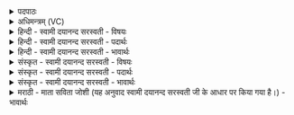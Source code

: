 <details><summary>पदपाठः</summary>

वस॑वः। त्वा॒। कृ॒ण्व॒न्तु॒। गा॒य॒त्रेण॑। छन्द॑सा। अ॒ङ्गि॒र॒स्वत्। ध्रु॒वा। अ॒सि॒। पृ॒थि॒वी। अ॒सि॒। धा॒रय॑। मयि॑। प्र॒जामिति॑ प्र॒ऽजाम्। रा॒यः। पोष॑म्। गौ॒प॒त्यम्। सु॒वीर्य्य॒मिति॑ सु॒ऽवीर्य्य॑म्। स॒जा॒तानिति॑ सऽजा॒तान्। यज॑मानाय। रु॒द्राः। त्वा॒। कृ॒ण्व॒न्तु। त्रैष्टु॑भेन। त्रैस्तु॑भे॒नेति॒ त्रैऽस्तु॑भेन। छन्द॑सा। अ॒ङ्गि॒र॒स्वत्। ध्रु॒वा। अ॒सि॒। अ॒न्तरि॑क्षम्। अ॒सि॒। धा॒रय॑। मयि॑। प्र॒जामिति॑ प्र॒ऽजाम्। रा॒यः। पोष॑म्। गौ॒प॒त्यम्। सु॒वीर्य्य॒मिति॑ सु॒ऽवीर्य्य॑म्। स॒जा॒तानिति॑ सऽजा॒तान्। यज॑मानाय। आ॒दि॒त्याः। त्वा॒। कृ॒ण्व॒न्तु॒। जाग॑तेन। छन्द॑सा। अ॒ङ्गि॒र॒स्वत्। ध्रु॒वा। अ॒सि॒। द्यौः। अ॒सि॒। धा॒रय॑। मयि॑। प्र॒जामिति॑ प्र॒ऽजाम्। रा॒यः। पोष॑म्। गौ॒प॒त्यम्। सु॒वीर्य॒मिति॑ सु॒वीर्य॑म्। स॒जा॒तानिति॑ सऽजा॒तान्। यज॑मानाय। विश्वे॑। त्वा॒। दे॒वाः। वै॒श्वा॒न॒राः। कृ॒ण्व॒न्तु॒। आनु॑ष्टुभेन। आनु॑स्तुभे॒नेत्यानु॑ऽस्तुभेन। छन्द॑सा। अ॒ङ्गि॒र॒स्वत्। ध्रु॒वा। अ॒सि॒। दिशः॑। अ॒सि॒। धा॒रय॑। मयि॑। प्र॒जामिति॑ प्र॒ऽजाम्। रा॒यः। पोष॑म्। गौ॒प॒त्यम्। सु॒वीर्य॒मिति॑ सु॒ऽवीर्य॑म्। स॒जा॒तानिति॑ सऽजा॒तान्। यज॑मानाय। ५८।
</details>

<details><summary>अधिमन्त्रम् (VC)</summary>

- वसुरुद्रादित्यविश्वेदेवा देवताः
- सिन्धुद्वीप ऋषिः
- पूर्वार्द्धस्य स्वराट्संकृतिः, उत्तरार्धस्याभिकृतिः
- गान्धारः, ऋषभः
</details>

<details><summary>हिन्दी - स्वामी दयानन्द सरस्वती - विषयः</summary>

फिर स्त्री-पुरुष क्या करके क्या करें, यह विषय अगले मन्त्र में कहा है ॥
</details>

<details><summary>हिन्दी - स्वामी दयानन्द सरस्वती - पदार्थः</summary>

पदार्थान्वयभाषाः -  हे ब्रह्मचारिणी कुमारी स्त्री ! जो तू (अङ्गिरस्वत्) धनञ्जय प्राणवायु के समतुल्य (ध्रुवा) निश्चल (असि) है और (पृथिव्यसि) विस्तृत सुख करने हारी है उस (त्वा) तुझ को (गायत्रेण) वेद में विधान किये (छन्दसा) गायत्री आदि छन्दों से (वसवः) चौबीस वर्ष ब्रह्मचर्य्य रखनेवाले विद्वान् लोग मेरी स्त्री (कृण्वन्तु) करें। हे कुमार ब्रह्मचारी पुरुष ! जो तू (अङ्गिरस्वत्) प्राणवायु के समान निश्चल है और (पृथिवी) पृथिवी के समान क्षमायुक्त (असि) है जिस (त्वा) तुझ को (वसवः) उक्त वसुसंज्ञक विद्वान् लोग (गायत्रेण) वेद में प्रतिपादन किये (छन्दसा) गायत्री आदि छन्दों से मेरा पति (कृण्वन्तु) करें। सो तू (मयि) अपनी प्रिय पत्नी मुझ में (प्रजाम्) सुन्दर सन्तानों (रायः) धन की (पोषम्) पुष्टि (गौपत्यम्) गौ, पृथिवी वा वाणी के स्वामीपन और (सुवीर्य्यम्) सुन्दर पराक्रम को (धारय) स्थापन कर। मैं तू दोनों (सजातान्) एक गर्भाशय से उत्पन्न हुए सब सन्तानों को (यजमानाय) विद्या देने हारे आचार्य्य को विद्या ग्रहण के लिये समर्पण करें। हे स्त्रि ! जो तू (अङ्गिरस्वत्) आकाश के समान (ध्रुवा) निश्चल (असि) है और (अन्तरिक्षम्) अविनाशी प्रेमयुक्त (असि) है उस (त्वा) तुझको (रुद्राः) रुद्रसंज्ञक चवालीस वर्ष ब्रह्मचर्य्य सेवने हारे विद्वान् लोग (त्रैष्टुभेन) वेद में कहे हुए (छन्दसा) त्रिष्टुप् छन्द से मेरी स्त्री (कृण्वन्तु) करें। हे वीर पुरुष ! जो तू आकाश के समान निश्चल है और दृढ़ प्रेम से युक्त है, जिस तुझ को चवालीस वर्ष ब्रह्मचर्य करने हारे विद्वान् लोग वेद में प्रतिपादन किये त्रिष्टुप् छन्द से मेरा स्वामी करें। वह तू (मयि) अपनी प्रिय पत्नी मुझ में (प्रजाम्) बल तथा सत्य धर्म से युक्त सन्तानों (रायः) राज्यलक्ष्मी की (पोषम्) पुष्टि (गौपत्यम्) पढ़ाने के अधिष्ठातृत्व और (सुवीर्य्यम्) अच्छे पराक्रम को (धारय) धारण कर मैं तू दोनों (सजातान्) एक उदर से उत्पन्न हुए सब सन्तानों को अच्छी शिक्षा देकर वेदविद्या की शिक्षा होने के लिये (यजमानाय) अङ्ग-उपाङ्गों के सहित वेद पढ़ाने हारे अध्यापक को देवें। हे विदुषी स्त्री ! जो तू (अङ्गिरस्वत्) आकाश के समान (ध्रुवा) अचल (असि) है (द्यौः) सूर्य के सदृश प्रकाशमान (असि) है उस (त्वा) तुझ को (आदित्याः) अड़तालीस वर्ष ब्रह्मचर्य्य करके पूर्ण विद्या और बल की प्राप्ति से आप्त सत्यवादी धर्मात्मा विद्वान् लोग (जागतेन) वेद में कहे (छन्दसा) जगती छन्द से मेरी पत्नी (कृण्वन्तु) करें। हे विद्वान् पुरुष ! जो तू आकाश के तुल्य दृढ़ और सूर्य्य के तुल्य तेजस्वी है, उस तुझ को अड़तालीस वर्ष ब्रह्मचर्य्य सेवनेवाले पूर्ण विद्या से युक्त धर्मात्मा विद्वान् लोग वेदोक्त जगती छन्द से मेरा पति करें। वह तू (मयि) अपनी प्रिय भार्य्या मुझ में (प्रजाम्) शुभ गुणों से युक्त सन्तानों (रायः) चक्रवर्त्ति-राज्यलक्ष्मी को (पोषम्) पुष्टि (गौपत्यम्) संपूर्ण विद्या के स्वामीपन और (सुवीर्यम्) सुन्दर पराक्रम को (धारय) धारण कर। मैं तू दोनों (सजातान्) अपने सन्तानों को जन्म से उपदेश करके सब विद्या ग्रहण करने के लिये (यजमानाय) क्रिया-कौशल के सहित सब विद्याओं के पढ़ाने हारे आचार्य को समर्पण करें। हे सुन्दर ऐश्वर्य्ययुक्त पत्नि ! जो तू (अङ्गिरस्वत्) सूत्रात्मा प्राणवायु के समान (ध्रुवा) निश्चल (असि) है और (दिशः) सब दिशाओं में कीर्तिवाली (असि) है, उस तुझ को (वैश्वानराः) सब मनुष्यों में शोभायमान (विश्वे) सब (देवाः) उपदेशक विद्वान् लोग (आनुष्टुभेन) वेद में कहे (छन्दसा) अनुष्टुप् छन्द से मेरे आधीन (कृण्वन्तु) करें। हे पुरुष ! जो तू सूत्रात्मा वायु के सदृश स्थित है (दिशः) सब दिशाओं में कीर्तिवाला (असि) है, जिस (त्वा) तुझ को सब प्रजा में शोभायमान सब विद्वान् लोग मेरे आधीन करें। सो आप (मयि) मुझ में (प्रजाम्) शुभलक्षणयुक्त सन्तानों (रायः) सब ऐश्वर्य्य की (पोषम्) पुष्टि (गौपत्यम्) वाणी की चतुराई और (सुवीर्य्यम्) सुन्दर पराक्रम को (धारय) धारण कर। मैं तू दोनों जने अच्छा उपदेश होने के लिये (सजातान्) अपने सन्तानों को (यजमानाय) सत्य के उपदेशक अध्यापक के समीप समर्पण करें ॥५८ ॥
</details>

<details><summary>हिन्दी - स्वामी दयानन्द सरस्वती - भावार्थः</summary>

भावार्थभाषाः -  इस मन्त्र में उपमालङ्कार है। जब स्त्री-पुरुष एक-दूसरे की परीक्षा करके आपस में दृढ़ प्रीतिवाले होवें, तब वेदोक्त रीति से यज्ञ का विस्तार और वेदोक्त नियमाऽनुसार विवाह करके धर्म से सन्तानों को उत्पन्न करें। जब तक कन्या और पुत्र आठ वर्ष के हों, तब तक माता-पिता उनको अच्छी शिक्षा देवें। इस के पीछे ब्रह्मचर्य्य धारण करा के विद्या पढ़ने के लिये अपने घर से बहुत दूर आप्त विद्वान् पुरुषों और आप्त विदुषी स्त्रियों की पाठशालाओं में भेज देवें। वहाँ पाठशाला में जितने धन का खर्च करना उचित हो उतना करें, क्योंकि सन्तानों को विद्यादान के विना कोई उपकार वा धर्म नहीं बन सकता। इसलिये इस का निरन्तर अनुष्ठान किया करें ॥५८ ॥
</details>

<details><summary>संस्कृत - स्वामी दयानन्द सरस्वती - विषयः</summary>

पुनर्दम्पती किङ्कृत्वा किङ्कुर्य्यातामित्युपदिश्यते।
</details>

<details><summary>संस्कृत - स्वामी दयानन्द सरस्वती - पदार्थः</summary>

पदार्थान्वयभाषाः -  हे ब्रह्मचारिणि कुमारिके ! या त्वमङ्गिरस्वद् ध्रुवासि पृथिव्यसि तां त्वा गायत्रेण छन्दसा वसवो मम स्त्रियं कृण्वन्तु। हे कुमार ब्रह्मचारिन् ! यस्त्वङ्गिरस्वद् ध्रुवोऽसि भूमिवत् क्षमावानसि यं त्वा वसवो गायत्रेण छन्दसा मम पतिं कृण्वन्तु स त्वं मयि प्रजां रायस्पोषं गौपत्यं सुवीर्य्यं च धारय। आवां सजातान् संतानान् सर्वान् यजमानाय विद्याग्रहणार्थं समर्पयेव। हे स्त्रि ! या त्वमङ्गिरस्वद् ध्रुवोऽस्यन्तरिक्षमसि तां त्वा रुद्रास्त्रैष्टुभेन छन्दसा मम पत्नीं कृण्वन्तु। हे वीर ! यस्त्वङ्गिरस्वद् ध्रुवोऽस्यन्तरिक्षमसि यं त्वा रुद्रास्त्रैष्टुभेन छन्दसा मम स्वामिनं कृण्वन्तु। स त्वं मयि प्रजां रायस्पोषं गौपत्यं सुवीर्य्यं च धारय। आवां सजातान् सुशिक्ष्य वेदशिक्षाध्ययनाय यजमानाय प्रदद्याव। हे विदुषि ! या त्वमङ्गिरस्वद् ध्रुवाऽसि द्यौरसि तां त्वादित्या जागतेन छन्दसा मम भार्य्यां कृण्वन्तु। हे विद्वन् ! यस्त्वमङ्गिरस्वद् ध्रुवोऽसि द्यौरसि यं त्वादित्या जागतेन छन्दसा ममाधिष्ठातारः कृण्वन्तु। स त्वं मयि प्रजां रायस्पोषं गौपत्यं सुवीर्य्यं च धारय। आवां सजातान् जन्मतः सूपदिश्य सर्वविद्याग्रहणार्थं यजमानाय समर्प्पयेव। हे सुभगे ! या त्वमङ्गिरस्वद् ध्रुवासि दिशोऽसि तां त्वा वैश्वानरा विश्वे देवा आनुष्टुभेन छन्दसा मदधीनां कृण्वन्तु। हे पुरुष ! यस्त्वमङ्गिरस्वद् ध्रुवोऽसि दिशोऽसि यं त्वा वैश्वानरा विश्वेदेवा मदधीनं कृण्वन्तु, स त्वं मयि प्रजां रायस्पोषं गौपत्यं सुवीर्य्यं च धारय। आवां सूपदेशार्थं सजातान् यजमानाय समर्प्पयेव ॥५८ ॥
</details>

<details><summary>संस्कृत - स्वामी दयानन्द सरस्वती - भावार्थः</summary>

भावार्थभाषाः -  अत्रोपमालङ्कारः। यदा स्त्रीपुरुषौ परस्परं परीक्षां कृत्वाऽन्योन्यं दृढप्रीतौ स्याताम्। तदा वेदविधिना यज्ञं प्रतत्य वेदोक्तनियमान् स्वीकृत्य विवाहं विधाय धर्मेण संतानान्युत्पाद्य यावदष्टवार्षिकाः पुत्राः पुत्र्यश्च भवेयुस्तावन्मातापितरौ तान् सुशिक्षयेतामत ऊर्ध्वं ब्रह्मचर्य्यं ग्राहयित्वा विद्याध्ययनाय स्वगृहादतिदूरे आप्तानां विदुषां विदुषीणां च पाठशालासु प्रेषयेताम्। अत्र यावतो धनस्य व्ययः कर्त्तुं योग्योऽस्ति, तावन्तं कुर्य्याताम्, नहि संतानानां विद्यादानमन्तरा कश्चिदुपकारो धर्मश्चास्ति। तस्मादेतत् सततं समाचरेताम् ॥५८ ॥
</details>

<details><summary>मराठी - माता सविता जोशी (यह अनुवाद स्वामी दयानन्द सरस्वती जी के आधार पर किया गया है।) - भावार्थः</summary>

भावार्थभाषाः -  या मंत्रात उपामालंकार आहे. स्त्री व पुरुष यांनी एकमेकांची परीक्षा करावी व आपापसात दृढ प्रेम उत्पन्न झाल्यास वेदोक्त रीतीने यज्ञाचा विस्तार करून वेदोक्त नियमांप्रमाणे विवाह करावा व धर्मपूर्वक संतानांना जन्म द्यावा. जेव्हा कन्या व पुत्र आठ आठ वर्षांचे होतील तेव्हा आई-वडिलांनी त्यांना चांगले शिक्षण द्यावे. त्यानंतर ब्रह्मचर्य धारण करून त्यांना विद्या शिकण्यासाठी घरांपासून दूर आप्त विद्वान स्त्री-पुरुषांच्या पाठशाळेत पाठवावे. पाठशाळेमध्ये जितके धन खर्च करणे योग्य आहे तितकेच खर्च करावे. कारण संतानासाठी विद्यादानाखेरीज कोणताही उपकार किंवा धर्म नसतो. म्हणून त्याचे निरंतर अनुष्ठान करावे.
</details>
